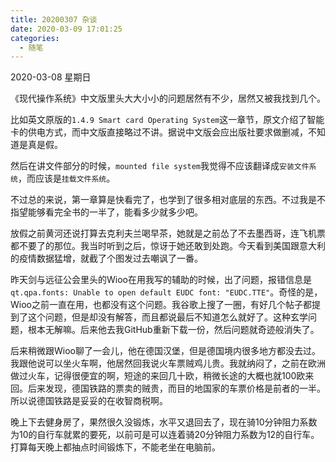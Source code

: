 ```yaml
---
title: 20200307 杂谈
date: 2020-03-09 17:01:25
categories:
  - 随笔
---
```

2020-03-08 星期日

《现代操作系统》中文版里头大大小小的问题居然有不少，居然又被我找到几个。

比如英文原版的`1.4.9 Smart card Operating System`这一章节，原文介绍了智能卡的供电方式，而中文版直接略过不讲。据说中文版会应出版社要求做删减，不知道是真是假。

然后在讲文件部分的时候，`mounted file system`我觉得不应该翻译成`安装文件系统`，而应该是`挂载文件系统`。

不过总的来说，第一章算是快看完了，也学到了很多相对底层的东西。不过我是不指望能够看完全书的一半了，能看多少就多少吧。

放假之前黄河还说打算去克利夫兰喝早茶，她就是之前怂了不去墨西哥，连飞机票都不要了的那位。我当时听到之后，惊讶于她还敢到处跑。今天看到美国跟意大利的疫情数据猛增，就截了个图发过去嘲讽了一番。

昨天剑与远征公会里头的Wioo在用我写的辅助的时候，出了问题，报错信息是`qt.qpa.fonts: Unable to open default EUDC font: "EUDC.TTE"`。奇怪的是，Wioo之前一直在用，也都没有这个问题。我谷歌上搜了一圈，有好几个帖子都提到了这个问题，但是却没有解答，而且都说最后不知道怎么就好了。这种玄学问题，根本无解嘛。后来他去我GitHub重新下载一份，然后问题就奇迹般消失了。

后来稍微跟Wioo聊了一会儿，他在德国汉堡，但是德国境内很多地方都没去过。我跟他说可以坐火车啊，他居然回我说火车票贼鸡儿贵。我就纳闷了，之前在欧洲做过火车，记得很便宜的啊，短途的来回几十欧，稍微长途的大概也就100欧来回。后来发现，德国铁路的票卖的贼贵，而目的地国家的车票价格是前者的一半。所以说德国铁路是妥妥的在收智商税啊。

晚上下去健身房了，果然很久没锻炼，水平又退回去了，现在骑10分钟阻力系数为10的自行车就累的要死，以前可是可以连着骑20分钟阻力系数为12的自行车。打算每天晚上都抽点时间锻炼下，不能老坐在电脑前。